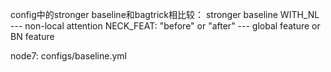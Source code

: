 config中的stronger baseline和bagtrick相比较：
stronger baseline
WITH_NL --- non-local attention 
NECK_FEAT: "before" or "after" --- global feature or BN feature 


node7: configs/baseline.yml
